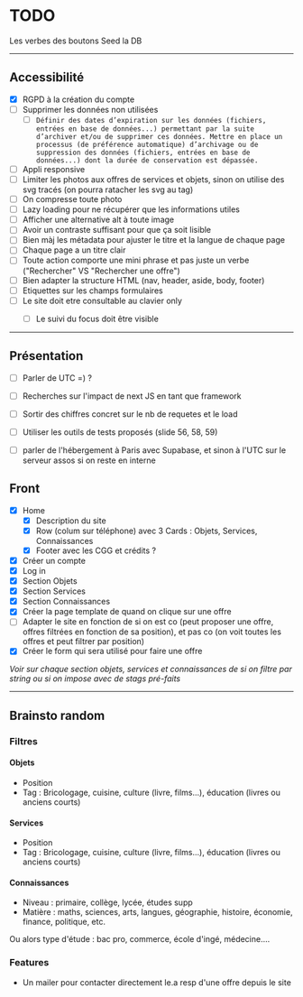 # TODO

Les verbes des boutons
Seed la DB

---

## Accessibilité

- [X] RGPD à la création du compte
- [ ] Supprimer les données non utilisées
  - [ ] ```Définir des dates d’expiration sur les données (fichiers, entrées en base de données...) permettant par la suite d’archiver et/ou de supprimer ces données. Mettre en place un processus (de préférence automatique) d’archivage ou de suppression des données (fichiers, entrées en base de données...) dont la durée de conservation est dépassée.```
- [ ] Appli responsive
- [ ] Limiter les photos aux offres de services et objets, sinon on utilise des svg tracés (on pourra ratacher les svg au tag)
- [ ] On compresse toute photo
- [ ] Lazy loading pour ne récupérer que les informations utiles
- [ ] Afficher une alternative alt à toute image
- [ ] Avoir un contraste suffisant pour que ça soit lisible
- [ ] Bien màj les métadata pour ajuster le titre et la langue de chaque page
- [ ] Chaque page a un titre clair
- [ ] Toute action comporte une mini phrase et pas juste un verbe ("Rechercher" VS "Rechercher une offre")
- [ ] Bien adapter la structure HTML (nav, header, aside, body, footer)
- [ ] Etiquettes sur les champs formulaires
- [ ] Le site doit etre consultable au clavier only
  - [ ] Le suivi du focus doit être visible


---

## Présentation

- [ ] Parler de UTC =) ?
- [ ] Recherches sur l'impact de next JS en tant que framework
- [ ] Sortir des chiffres concret sur le nb de requetes et le load
- [ ] Utiliser les outils de tests proposés (slide 56, 58, 59)
- [ ] parler de l'hébergement à Paris avec Supabase, et sinon à l'UTC sur le serveur assos si on reste en interne


## Front

- [X] Home
  - [X] Description du site
  - [X] Row (colum sur téléphone) avec 3 Cards : Objets, Services, Connaissances
  - [X] Footer avec les CGG et crédits ?
- [X] Créer un compte
- [X] Log in
- [X] Section Objets
- [X] Section Services
- [X] Section Connaissances
- [X] Créer la page template de quand on clique sur une offre
- [ ] Adapter le site en fonction de si on est co (peut proposer une offre, offres filtrées en fonction de sa position), et pas co (on voit toutes les offres et peut filtrer par position)
- [X] Créer le form qui sera utilisé pour faire une offre

_Voir sur chaque section objets, services et connaissances de si on filtre par string ou si on impose avec de stags pré-faits_


---

## Brainsto random

### Filtres

#### Objets
- Position
- Tag : Bricologage, cuisine, culture (livre, films...), éducation (livres ou anciens courts)

#### Services
- Position
- Tag : Bricologage, cuisine, culture (livre, films...), éducation (livres ou anciens courts)

#### Connaissances
- Niveau : primaire, collège, lycée, études supp
- Matière : maths, sciences, arts, langues, géographie, histoire, économie, finance, politique, etc.

Ou alors type d'étude : bac pro, commerce, école d'ingé, médecine....


### Features 

- Un mailer pour contacter directement le.a resp d'une offre depuis le site